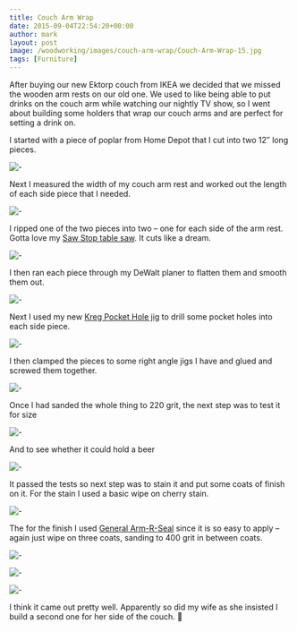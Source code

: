 ```yaml
---
title: Couch Arm Wrap
date: 2015-09-04T22:54:20+00:00
author: mark
layout: post
image: /woodworking/images/couch-arm-wrap/Couch-Arm-Wrap-15.jpg
tags: [Furniture]
---
```


After buying our new Ektorp couch from IKEA we decided that we missed the wooden arm rests on our old one. We used to like being able to put drinks on the couch arm while watching our nightly TV show, so I went about building some holders that wrap our couch arms and are perfect for setting a drink on.

I started with a piece of poplar from Home Depot that I cut into two 12&Prime; long pieces.<!--more-->

![-](images/couch-arm-wrap/Couch-Arm-Wrap-1.jpg)

Next I measured the width of my couch arm rest and worked out the length of each side piece that I needed.

![-](images/couch-arm-wrap/Couch-Arm-Wrap-2.jpg)

I ripped one of the two pieces into two &#8211; one for each side of the arm rest. Gotta love my [Saw Stop table saw](https://amzn.to/1O3uURA). It cuts like a dream.

![-](images/couch-arm-wrap/Couch-Arm-Wrap-3.jpg)

I then ran each piece through my DeWalt planer to flatten them and smooth them out.

![-](images/couch-arm-wrap/Couch-Arm-Wrap-5.jpg)

Next I used my new [Kreg Pocket Hole jig](https://amzn.to/1OjSV53) to drill some pocket holes into each side piece.

![-](images/couch-arm-wrap/Couch-Arm-Wrap-4.jpg)

I then clamped the pieces to some right angle jigs I have and glued and screwed them together.

![-](images/couch-arm-wrap/Couch-Arm-Wrap-7.jpg)

Once I had sanded the whole thing to 220 grit, the next step was to test it for size

![-](images/couch-arm-wrap/Couch-Arm-Wrap-8.jpg)

And to see whether it could hold a beer

![-](images/couch-arm-wrap/Couch-Arm-Wrap-9.jpg)

It passed the tests so next step was to stain it and put some coats of finish on it. For the stain I used a basic wipe on cherry stain.

![-](images/couch-arm-wrap/Couch-Arm-Wrap-10.jpg)

The for the finish I used [General Arm-R-Seal](https://amzn.to/1NgPRcO) since it is so easy to apply &#8211; again just wipe on three coats, sanding to 400 grit in between coats.

![-](images/couch-arm-wrap/Couch-Arm-Wrap-12.jpg)

![-](images/couch-arm-wrap/Couch-Arm-Wrap-16.jpg)

![-](images/couch-arm-wrap/Couch-Arm-Wrap-13.jpg)

I think it came out pretty well. Apparently so did my wife as she insisted I build a second one for her side of the couch. 🙂
